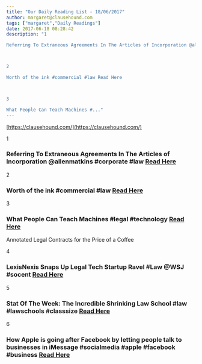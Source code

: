 ```yaml
---
title: "Our Daily Reading List - 18/06/2017"
author: margaret@clausehound.com
tags: ["margaret","Daily Readings"]
date: 2017-06-18 08:28:42
description: "1

Referring To Extraneous Agreements In The Articles of Incorporation @allenmatkins #corporate #law Read Here



2

Worth of the ink #commercial #law Read Here



3

What People Can Teach Machines #..."
---
```


[https://clausehound.com/](https://clausehound.com/)

1

### Referring To Extraneous Agreements In The Articles of Incorporation @allenmatkins #corporate #law [Read Here](https://goo.gl/aQ01mm)

2

### Worth of the ink #commercial #law [Read Here](https://goo.gl/1ic4AJ)

3

### What People Can Teach Machines #legal #technology  [Read Here](https://goo.gl/9qMsDz)

Annotated Legal Contracts
for the Price of a Coffee

4

### LexisNexis Snaps Up Legal Tech Startup Ravel #Law @WSJ #socent [Read Here](https://goo.gl/6JmCYG)

5

### Stat Of The Week: The Incredible Shrinking Law School #law #lawschools #classsize [Read Here](http://abovethelaw.com/2017/06/stat-of-the-week-the-incredible-shrinking-law-school/)

6

### How Apple is going after Facebook by letting people talk to businesses in iMessage #socialmedia #apple #facebook #business [Read Here](http://www.businessinsider.com/apple-business-chat-coming-to-imessage-in-ios-11-how-it-works-on-iphone-ipad-2017-6)